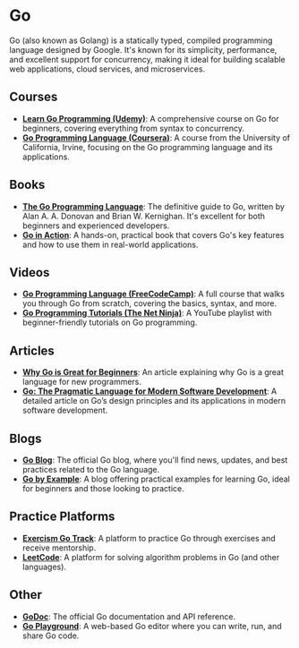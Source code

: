 # Go
Go (also known as Golang) is a statically typed, compiled programming language designed by Google. It's known for its simplicity, performance, and excellent support for concurrency, making it ideal for building scalable web applications, cloud services, and microservices.

## Courses
- **[Learn Go Programming (Udemy)](https://www.udemy.com/course/learn-go-programming/)**: A comprehensive course on Go for beginners, covering everything from syntax to concurrency.
- **[Go Programming Language (Coursera)](https://www.coursera.org/learn/golang)**: A course from the University of California, Irvine, focusing on the Go programming language and its applications.

## Books
- **[The Go Programming Language](http://www.gopl.io/)**: The definitive guide to Go, written by Alan A. A. Donovan and Brian W. Kernighan. It's excellent for both beginners and experienced developers.
- **[Go in Action](https://www.manning.com/books/go-in-action)**: A hands-on, practical book that covers Go's key features and how to use them in real-world applications.

## Videos
- **[Go Programming Language (FreeCodeCamp)](https://www.youtube.com/watch?v=YS4e4q9oBaU)**: A full course that walks you through Go from scratch, covering the basics, syntax, and more.
- **[Go Programming Tutorials (The Net Ninja)](https://www.youtube.com/playlist?list=PL4cUxeGkcC9jrlM0KzUoK0bRJ_xprpmda)**: A YouTube playlist with beginner-friendly tutorials on Go programming.

## Articles
- **[Why Go is Great for Beginners](https://www.freecodecamp.org/news/why-go-is-great-for-beginners-3d0d9c86be44/)**: An article explaining why Go is a great language for new programmers.
- **[Go: The Pragmatic Language for Modern Software Development](https://www.techradar.com/news/go-the-pragmatic-language-for-modern-software-development)**: A detailed article on Go’s design principles and its applications in modern software development.

## Blogs
- **[Go Blog](https://blog.golang.org/)**: The official Go blog, where you'll find news, updates, and best practices related to the Go language.
- **[Go by Example](https://gobyexample.com/)**: A blog offering practical examples for learning Go, ideal for beginners and those looking to practice.

## Practice Platforms
- **[Exercism Go Track](https://exercism.io/tracks/go)**: A platform to practice Go through exercises and receive mentorship.
- **[LeetCode](https://leetcode.com/)**: A platform for solving algorithm problems in Go (and other languages).

## Other
- **[GoDoc](https://pkg.go.dev/golang.org/x/tools/cmd/godoc)**: The official Go documentation and API reference.
- **[Go Playground](https://play.golang.org/)**: A web-based Go editor where you can write, run, and share Go code.
